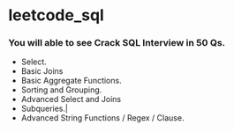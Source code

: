 # leetcode_sql

### You will able to see Crack SQL Interview in 50 Qs.

- Select.
- Basic Joins
- Basic Aggregate Functions.
- Sorting and Grouping.
- Advanced Select and Joins
- Subqueries.|
- Advanced String Functions / Regex / Clause.
